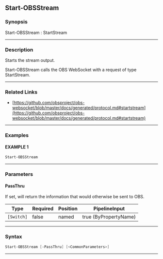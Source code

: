 Start-OBSStream
---------------
### Synopsis
Start-OBSStream : StartStream

---
### Description

Starts the stream output.


Start-OBSStream calls the OBS WebSocket with a request of type StartStream.

---
### Related Links
* [https://github.com/obsproject/obs-websocket/blob/master/docs/generated/protocol.md#startstream](https://github.com/obsproject/obs-websocket/blob/master/docs/generated/protocol.md#startstream)



---
### Examples
#### EXAMPLE 1
```PowerShell
Start-OBSStream
```

---
### Parameters
#### **PassThru**

If set, will return the information that would otherwise be sent to OBS.






|Type      |Required|Position|PipelineInput        |
|----------|--------|--------|---------------------|
|`[Switch]`|false   |named   |true (ByPropertyName)|



---
### Syntax
```PowerShell
Start-OBSStream [-PassThru] [<CommonParameters>]
```
---
